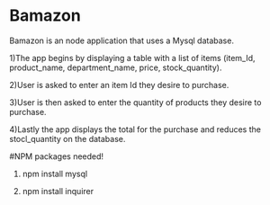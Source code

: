 # Bamazon

Bamazon is an node application that uses a Mysql database.

  1)The app begins by displaying a table with a list of items (item_Id, product_name, department_name, price, stock_quantity).
  
  2)User is asked to enter an item Id they desire to purchase.
  
  3)User is then asked to enter the quantity of products they desire to purchase.
  
  4)Lastly the app displays the total for the purchase and reduces the stocl_quantity on the database.
  
  #NPM packages needed!
  
  1) npm install mysql
  
  2) npm install inquirer
